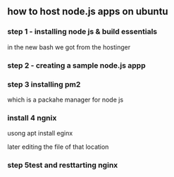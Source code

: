 ## how to host node.js apps on ubuntu 

### step 1 - installing node js & build essentials 
 in the new bash we got from the hostinger

### step 2 - creating a sample node.js appp

### step 3 installing pm2 
which is a packahe manager for node js 

### install 4 ngnix
usong apt install eginx 


later editing the file of that location 


### step 5test and resttarting nginx 
